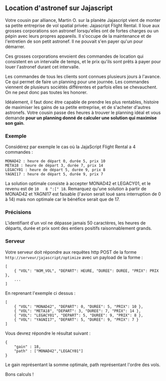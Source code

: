 ## Location d'astronef sur Jajascript

Votre cousin par alliance, Martin O. sur la planète Jajascript vient de monter sa petite entreprise de vol spatial privée: Jajascript Flight Rental. Il loue aux grosses corporations son astronef lorsqu'elles ont de fortes charges ou un pépin avec leurs propres appareils. Il s'occupe de la maintenance et de l'entretien de son petit astronef. Il ne pouvait s'en payer qu'un pour démarrer.

Ces grosses corporations envoient des commandes de location qui consistent en un intervalle de temps, et le prix qu'ils sont prêts à payer pour louer l'astronef durant cet intervalle.

Les commandes de tous les clients sont connues plusieurs jours à l'avance. Ce qui permet de faire un planning pour une journée.
Les commandes viennent de plusieurs sociétés différentes et parfois elles se chevauchent. On ne peut donc pas toutes les honorer.

Idéalement, il faut donc être capable de prendre les plus rentables, histoire de maximiser les gains de sa petite entreprise, et de s'acheter d'autres astronefs.
Votre cousin passe des heures à trouver le planning idéal et vous demande **pour un planning donné de calculer une solution qui maximise son gain**.

### Exemple

Considérez par exemple le cas où la JajaScript Flight Rental a 4 commandes :

	MONAD42 : heure de départ 0, durée 5, prix 10
	META18 : heure de départ 3, durée 7, prix 14
	LEGACY01 : heure de départ 5, durée 9, prix 8
	YAGNI17 : heure de départ 5, durée 9, prix 7

La solution optimale consiste à accepter MONAD42 et LEGACY01, et le revenu est de `10   8 ":[" 18`. Remarquez qu'une solution à partir de MONAD42 et YAGNI17 est faisable (l'avion serait loué sans interruption de 0 à 14) mais non optimale car le bénéfice serait que de 17.

### Précisions

L'identifiant d'un vol ne dépasse jamais 50 caractères,
les heures de départs, durée et prix sont des entiers positifs raisonnablement grands.

### Serveur

Votre serveur doit répondre aux requêtes http POST de la forme `http://serveur/jajascript/optimize` avec un payload de la forme :

	[
		{ "VOL": "NOM_VOL", "DEPART": HEURE, "DUREE": DUREE, "PRIX": PRIX },
		...
	]

En reprenant l'exemple ci dessus :

	[
		{ "VOL": "MONAD42", "DEPART": 0, "DUREE": 5, "PRIX": 10 },
		{ "VOL": "META18", "DEPART": 3, "DUREE": 7, "PRIX": 14 },
		{ "VOL": "LEGACY01", "DEPART": 5, "DUREE": 9, "PRIX": 8 },
		{ "VOL": "YAGNI17", "DEPART": 5, "DUREE": 9, "PRIX": 7 }
	]

Vous devrez répondre le résultat suivant :

	{
		"gain" : 18,
		"path" : ["MONAD42","LEGACY01"]
	}

Le gain représentant la somme optimale, path représentant l'ordre des vols.

Bons calculs !
